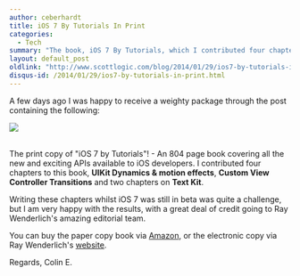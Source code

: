 ```yaml
---
author: ceberhardt
title: iOS 7 By Tutorials In Print
categories:
  - Tech
summary: "The book, iOS 7 By Tutorials, which I contributed four chapters to, is now in print."
layout: default_post
oldlink: "http://www.scottlogic.com/blog/2014/01/29/ios7-by-tutorials-in-print.html"
disqus-id: /2014/01/29/ios7-by-tutorials-in-print.html
---
```


A few days ago I was happy to receive a weighty package through the post containing the following:

<img src="{{ site.baseurl }}/ceberhardt/assets/iOS7ByTutorials.jpg" />

<br/>
<br/>

The print copy of "iOS 7 by Tutorials"! - An 804 page book covering all the new and exciting APIs available to iOS developers. I contributed four chapters to this book, **UIKit Dynamics & motion effects**, **Custom View Controller Transitions** and two chapters on **Text Kit**.

Writing these chapters whilst iOS 7 was still in beta was quite a challenge, but I am very happy with the results, with a great deal of credit going to Ray Wenderlich's amazing editorial team.

You can buy the paper copy book via <a href="http://www.amazon.co.uk/iOS-By-Tutorials-Christine-Abernathy/dp/0989675106">Amazon</a>, or the electronic copy via Ray Wenderlich's <a href="http://www.raywenderlich.com/store/ios-7-by-tutorials">website</a>.

Regards, Colin E.



























